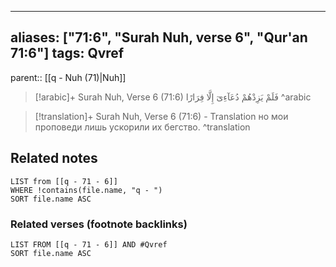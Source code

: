 
---
aliases: ["71:6", "Surah Nuh, verse 6", "Qur'an 71:6"]
tags: Qvref
---

parent:: [[q - Nuh (71)|Nuh]]

> [!arabic]+ Surah Nuh, Verse 6 (71:6)
> <span class="quran-arabic">فَلَمْ يَزِدْهُمْ دُعَآءِىٓ إِلَّا فِرَارًا</span>
^arabic

> [!translation]+ Surah Nuh, Verse 6 (71:6) - Translation
> но мои проповеди лишь ускорили их бегство.
^translation



## Related notes
```dataview
LIST from [[q - 71 - 6]]
WHERE !contains(file.name, "q - ")
SORT file.name ASC
```

### Related verses (footnote backlinks)
```dataview
LIST FROM [[q - 71 - 6]] AND #Qvref
SORT file.name ASC
```

